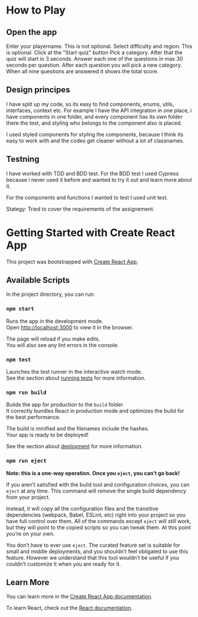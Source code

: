 # How to Play

## Open the app

Enter your playername. This is not optional.
Select difficulty and region. This is optional.
Click at the "Start quiz" button
Pick a category. After that the quiz will start in 3 seconds.
Answer each one of the questions in max 30 seconds per question.
After each question you will pick a new category.
When all nine questions are answered it shows the total score.

## Design principes

I have split up my code, so its easy to find components, enums, utils, interfaces, context etc.
For example I have the API integration in one place, i have components in one folder, and every component has its own folder there the test, and styling who belongs to the component also is placed.

I used styled components for styling the components, because I think its easy to work with and the codes get cleaner without a lot of classnames.

## Testning

I have worked with TDD and BDD test. For the BDD test I used Cypress because i never used it before and wanted to try it out and learn more about it.

For the components and functions I wanted to test I used unit test.

Stategy: Tried to cover the requirements of the assignement. 

# Getting Started with Create React App

This project was bootstrapped with [Create React App](https://github.com/facebook/create-react-app).

## Available Scripts

In the project directory, you can run:

### `npm start`

Runs the app in the development mode.\
Open [http://localhost:3000](http://localhost:3000) to view it in the browser.

The page will reload if you make edits.\
You will also see any lint errors in the console.

### `npm test`

Launches the test runner in the interactive watch mode.\
See the section about [running tests](https://facebook.github.io/create-react-app/docs/running-tests) for more information.

### `npm run build`

Builds the app for production to the `build` folder.\
It correctly bundles React in production mode and optimizes the build for the best performance.

The build is minified and the filenames include the hashes.\
Your app is ready to be deployed!

See the section about [deployment](https://facebook.github.io/create-react-app/docs/deployment) for more information.

### `npm run eject`

**Note: this is a one-way operation. Once you `eject`, you can’t go back!**

If you aren’t satisfied with the build tool and configuration choices, you can `eject` at any time. This command will remove the single build dependency from your project.

Instead, it will copy all the configuration files and the transitive dependencies (webpack, Babel, ESLint, etc) right into your project so you have full control over them. All of the commands except `eject` will still work, but they will point to the copied scripts so you can tweak them. At this point you’re on your own.

You don’t have to ever use `eject`. The curated feature set is suitable for small and middle deployments, and you shouldn’t feel obligated to use this feature. However we understand that this tool wouldn’t be useful if you couldn’t customize it when you are ready for it.

## Learn More

You can learn more in the [Create React App documentation](https://facebook.github.io/create-react-app/docs/getting-started).

To learn React, check out the [React documentation](https://reactjs.org/).
